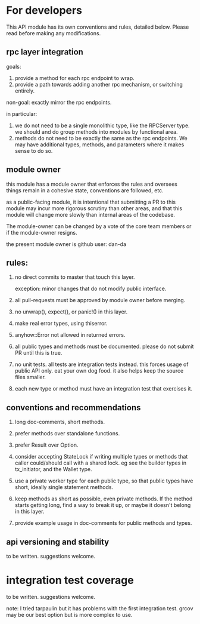 # For developers

This API module has its own conventions and rules, detailed below.
Please read before making any modifications.

## rpc layer integration

goals:

1. provide a method for each rpc endpoint to wrap.
2. provide a path towards adding another rpc mechanism, or switching entirely.

non-goal:  exactly mirror the rpc endpoints.

in particular:

1. we do not need to be a single monolithic type, like the RPCServer type.  we should and do group methods into modules by functional area.
2. methods do not need to be exactly the same as the rpc endpoints.  We may have additional types, methods, and parameters where it makes sense to do so.

## module owner

this module has a module owner that enforces the rules and oversees things remain in a cohesive state, conventions are followed, etc.

as a public-facing module, it is intentional that submitting a PR to this module may incur more rigorous scrutiny than other areas, and that this module will change more slowly than internal areas of the codebase.

The module-owner can be changed by a vote of the core team members
or if the module-owner resigns.

the present module owner is github user: dan-da

## rules:

1. no direct commits to master that touch this layer.

   exception: minor changes that do not modify public interface.

2. all pull-requests must be approved by module owner before merging.

3. no unwrap(), expect(), or panic!() in this layer.

4. make real error types, using thiserror.

5. anyhow::Error not allowed in returned errors.

6. all public types and methods must be documented.
   please do not submit PR until this is true.

7. no unit tests. all tests are integration tests instead. this forces usage of public API only. eat your own dog food. it also
helps keep the source files smaller.

8. each new type or method must have an integration test that
   exercises it.


## conventions and recommendations

1. long doc-comments, short methods.

2. prefer methods over standalone functions.

3. prefer Result over Option.

4. consider accepting StateLock if writing multiple types or methods that caller could/should call with a shared lock. eg see the builder types in tx_initiator, and the Wallet type.

5. use a private worker type for each public type, so that public types have short, ideally single statement methods.

6. keep methods as short as possible, even private methods.  If the
method starts getting long, find a way to break it up, or maybe it doesn't belong in this layer.

7. provide example usage in doc-comments for public methods and types.

## api versioning and stability

to be written.  suggestions welcome.

# integration test coverage

to be written. suggestions welcome.

note: I tried tarpaulin but it has problems with the first integration test.
grcov may be our best option but is more complex to use.
